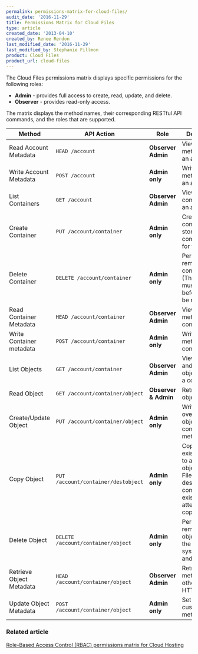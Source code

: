 ```yaml
---
permalink: permissions-matrix-for-cloud-files/
audit_date: '2016-11-29'
title: Permissions Matrix for Cloud Files
type: article
created_date: '2013-04-10'
created_by: Renee Rendon
last_modified_date: '2016-11-29'
last_modified_by: Stephanie Fillmon
product: Cloud Files
product_url: cloud-files
---
```


The Cloud Files permissions matrix displays specific permissions for the following roles:

- **Admin** - provides full access to create, read, update, and delete.
- **Observer** - provides read-only access.

The matrix displays the method names, their corresponding RESTful API commands, and the roles that are supported.

Method | API Action | Role | Description
--- | --- | --- | ---
Read Account Metadata | ```HEAD /account``` | **Observer Admin** | View quick metadata on an account.
Write Account Metadata | `POST /account` | **Admin only** | Write metadata on an account.
List Containers | `GET /account` | **Observer Admin** | View a list of containers in an account.
Create Container | `PUT /account/container` | **Admin only** | Create containers, or storage compartments, for your data.
Delete Container | `DELETE /account/container` | **Admin only** | Permanently remove a container. (The container must be empty before it can be removed.)
Read Container Metadata | `HEAD /account/container` | **Observer Admin** | View quick metadata on a container.
Write Container metadata | `POST /account/container` | **Admin only** | Write metadata on a container.
List Objects | `GET /account/container` | **Observer Admin** | View names and details of objects within a container.
Read Object | `GET /account/container/object` | **Observer & Admin** | Retrieve the object's data.
Create/Update Object | `PUT /account/container/object` | **Admin only** | Write or overwrite an object's content and metadata.
Copy Object | `PUT /account/container/destobject` | **Admin only** | Copy an existing object to another object in Cloud Files. (The destination container must exist before attempting the copy.)
Delete Object | `DELETE /account/container/object` | **Admin only** | Permanently remove an object from the storage system (data and metadata).
Retrieve Object Metadata | `HEAD /account/container/object` | **Observer Admin** | Retrieve object metadata and other standard HTTP headers.
Update Object Metadata | `POST /account/container/object` |  **Admin only** | Set your own custom object metadata.

### Related article

[Role-Based Access Control (RBAC) permissions matrix for Cloud Hosting](/how-to/permissions-matrix-for-role-based-access-control-rbac)
